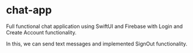 # chat-app
Full functional chat application using SwiftUI and Firebase with Login and Create Account functionality.

In this, we can send text messages and implemented SignOut functionality.
